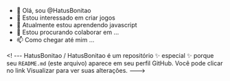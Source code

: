 - 👋 Olá, sou @HatusBonitao
- 👀 Estou interessado em criar jogos
- 🌱 Atualmente estou aprendendo javascript
- 💞️ Estou procurando colaborar em ...
- 📫 Como chegar até mim ...

<! ---
HatusBonitao / HatusBonitao é um repositório ✨ especial ✨ porque seu `README.md` (este arquivo) aparece em seu perfil GitHub.
Você pode clicar no link Visualizar para ver suas alterações.
--->
